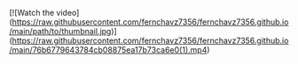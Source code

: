 [![Watch the video]
(https://raw.githubusercontent.com/fernchavz7356/fernchavz7356.github.io/main/path/to/thumbnail.jpg)]
(https://raw.githubusercontent.com/fernchavz7356/fernchavz7356.github.io/main/76b6779643784cb08875ea17b73ca6e0(1).mp4)

